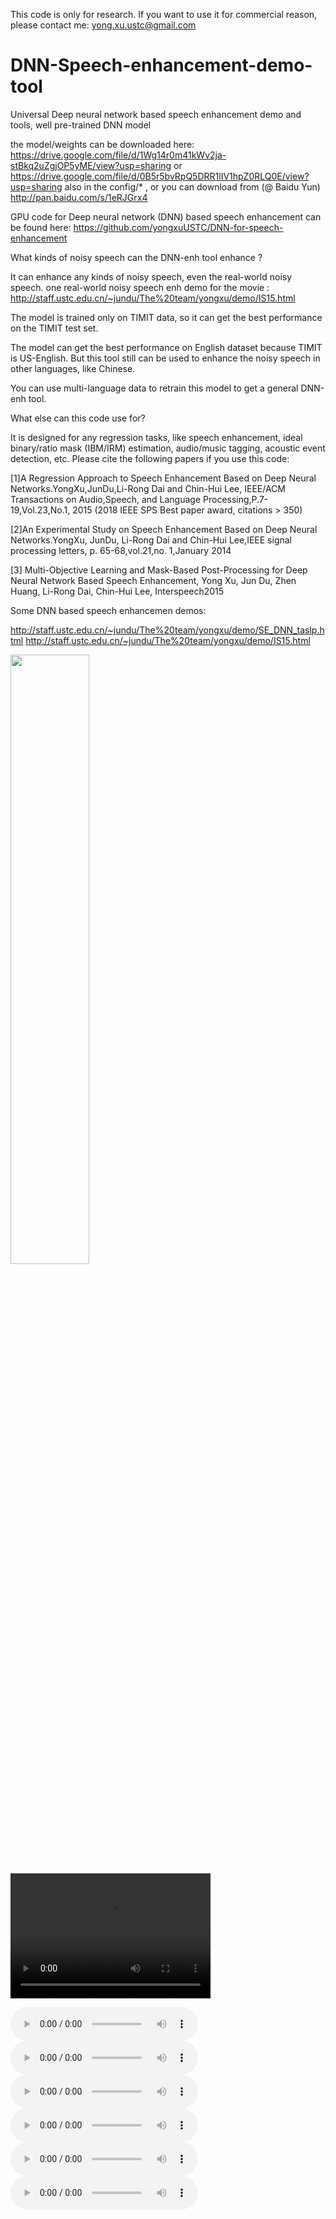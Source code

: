 <script src="http://api.html5media.info/1.1.8/html5media.min.js"></script>
This code is only for research. If you want to use it for commercial reason, please contact me: yong.xu.ustc@gmail.com

# DNN-Speech-enhancement-demo-tool
Universal Deep neural network based speech enhancement demo and tools, well pre-trained DNN model

the model/weights can be downloaded here: https://drive.google.com/file/d/1Wg14r0m41kWv2ja-stBkq2uZgjOP5yME/view?usp=sharing  or https://drive.google.com/file/d/0B5r5bvRpQ5DRR1lIV1hpZ0RLQ0E/view?usp=sharing 
also in the config/*   , or you can download from  (@ Baidu Yun) http://pan.baidu.com/s/1eRJGrx4

GPU code for Deep neural network (DNN) based speech enhancement can be found here: https://github.com/yongxuUSTC/DNN-for-speech-enhancement

What kinds of noisy speech can the DNN-enh tool enhance ?

It can enhance any kinds of noisy speech, even the real-world noisy speech. one real-world noisy speech enh demo for the movie : http://staff.ustc.edu.cn/~jundu/The%20team/yongxu/demo/IS15.html

The model is trained only on TIMIT data, so it can get the best performance on the TIMIT test set.

The model can get the best performance on English dataset because TIMIT is US-English. But this tool still can be used to enhance the noisy speech in other languages, like Chinese.

You can use multi-language data to retrain this model to get a general DNN-enh tool.

What else can this code use for?

It is designed for any regression tasks, like speech enhancement, ideal binary/ratio mask (IBM/IRM) estimation, audio/music tagging, acoustic event detection, etc.
Please cite the following papers if you use this code:

[1]A Regression Approach to Speech Enhancement Based on Deep Neural Networks.YongXu,JunDu,Li-Rong Dai and Chin-Hui Lee, IEEE/ACM Transactions on Audio,Speech, and Language Processing,P.7-19,Vol.23,No.1, 2015 (2018 IEEE SPS Best paper award, citations > 350)

[2]An Experimental Study on Speech Enhancement Based on Deep Neural Networks.YongXu, JunDu, Li-Rong Dai and Chin-Hui Lee,IEEE signal processing letters, p. 65-68,vol.21,no. 1,January 2014

[3] Multi-Objective Learning and Mask-Based Post-Processing for Deep Neural Network Based Speech Enhancement, Yong Xu, Jun Du, Zhen Huang, Li-Rong Dai, Chin-Hui Lee, Interspeech2015

Some DNN based speech enhancemen demos: 

http://staff.ustc.edu.cn/~jundu/The%20team/yongxu/demo/SE_DNN_taslp.html http://staff.ustc.edu.cn/~jundu/The%20team/yongxu/demo/IS15.html

[<img src="https://img.youtube.com/vi/Z4quxzXR5yw/maxresdefault.jpg" width="50%">](https://youtu.be/Z4quxzXR5yw) <video src="video.mp4" width="320" height="200" controls preload></video>

<audio src="audio.mp3" controls preload></audio> <audio src="audio.mp3" controls preload></audio>
<audio src="audio.mp3" controls preload></audio> <audio src="audio.wav" controls preload></audio>
<audio src="audio.mp3" controls preload></audio> <audio src="audio.wav" controls preload></audio>
